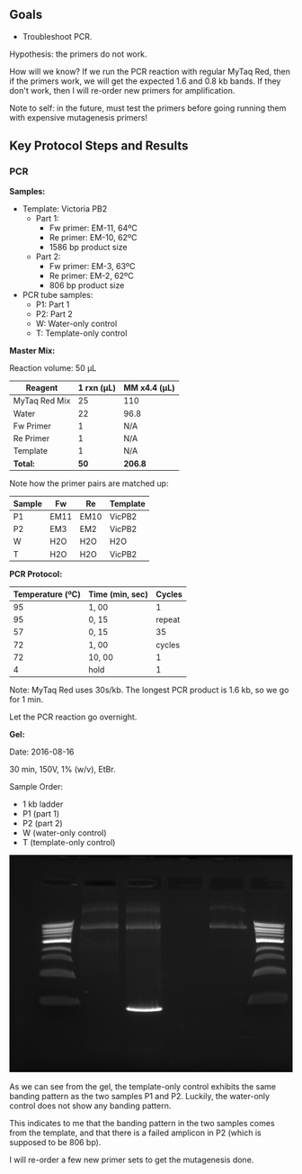 ## Goals

- Troubleshoot PCR.

Hypothesis: the primers do not work.

How will we know? If we run the PCR reaction with regular MyTaq Red, then if the primers work, we will get the expected 1.6 and 0.8 kb bands. If they don't work, then I will re-order new primers for amplification.

Note to self: in the future, must test the primers before going running them with expensive mutagenesis primers!

## Key Protocol Steps and Results

### PCR

**Samples:**
- Template: Victoria PB2
  - Part 1:
    - Fw primer: EM-11, 64ºC
    - Re primer: EM-10, 62ºC
    - 1586 bp product size
  - Part 2:
    - Fw primer: EM-3, 63ºC
    - Re primer: EM-2, 62ºC
    - 806 bp product size
- PCR tube samples:
  - P1: Part 1
  - P2: Part 2
  - W: Water-only control
  - T: Template-only control

**Master Mix:**

Reaction volume: 50 µL

Reagent       | 1 rxn (µL)     | MM x4.4 (µL)
--------------|----------------|-------------
MyTaq Red Mix | 25             | 110
Water         | 22             | 96.8
Fw Primer     | 1              | N/A
Re Primer     | 1              | N/A
Template      | 1              | N/A
**Total:**    | **50**         | **206.8**

Note how the primer pairs are matched up:

Sample   | Fw   | Re   | Template
---------|------|------|----------
P1       | EM11 | EM10 | VicPB2
P2       | EM3  | EM2  | VicPB2
W        | H2O  | H2O  | H2O
T        | H2O  | H2O  | VicPB2

**PCR Protocol:**

Temperature (ºC)  |  Time (min, sec)  | Cycles  
------------------|-------------------|--------
95                | 1, 00             | 1
95                | 0, 15             | repeat
57                | 0, 15             | 35
72                | 1, 00             | cycles
72                | 10, 00            | 1
4                 | hold              | 1

Note: MyTaq Red uses 30s/kb. The longest PCR product is 1.6 kb, so we go for 1 min.

Let the PCR reaction go overnight.

**Gel:**

Date: 2016-08-16

30 min, 150V, 1% (w/v), EtBr.

Sample Order:
- 1 kb ladder 
- P1 (part 1)
- P2 (part 2)
- W (water-only control)
- T (template-only control)

![gel](./20160816-pb2-primer-test.jpg)

As we can see from the gel, the template-only control exhibits the same banding pattern as the two samples P1 and P2. Luckily, the water-only control does not show any banding pattern.

This indicates to me that the banding pattern in the two samples comes from the template, and that there is a failed amplicon in P2 (which is supposed to be 806 bp).

I will re-order a few new primer sets to get the mutagenesis done.
